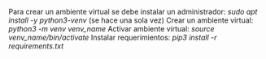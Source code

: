 Para crear un ambiente virtual se debe instalar un administrador: *sudo apt install -y python3-venv* (se hace una sola vez)
Crear un ambiente virtual: *python3 -m venv venv_name*
Activar ambiente virtual: *source venv_name/bin/activate*
Instalar requerimientos: *pip3 install -r requirements.txt*